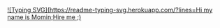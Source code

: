 [![Typing SVG](https://readme-typing-svg.herokuapp.com/?lines=Hi my name is Momin;Hire me ;)](https://git.io/typing-svg)
